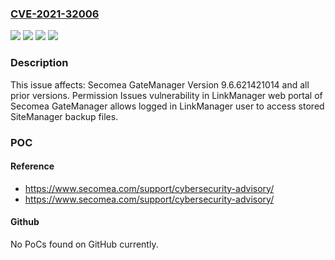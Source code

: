 ### [CVE-2021-32006](https://cve.mitre.org/cgi-bin/cvename.cgi?name=CVE-2021-32006)
![](https://img.shields.io/static/v1?label=Product&message=GateManager&color=blue)
![](https://img.shields.io/static/v1?label=Version&message=All%3C%3D%209.6.621421014%20&color=brighgreen)
![](https://img.shields.io/static/v1?label=Vulnerability&message=CWE-274%20Improper%20Handling%20of%20Insufficient%20Privileges&color=brighgreen)
![](https://img.shields.io/static/v1?label=Vulnerability&message=CWE-275%20Permission%20Issues&color=brighgreen)

### Description

This issue affects: Secomea GateManager Version 9.6.621421014 and all prior versions. Permission Issues vulnerability in LinkManager web portal of Secomea GateManager allows logged in LinkManager user to access stored SiteManager backup files.

### POC

#### Reference
- https://www.secomea.com/support/cybersecurity-advisory/
- https://www.secomea.com/support/cybersecurity-advisory/

#### Github
No PoCs found on GitHub currently.

